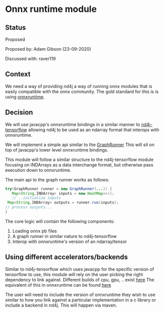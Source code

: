 # Onnx runtime module

## Status
Proposed

Proposed by: Adam Gibson (23-09-2020)

Discussed with: raver119

## Context

We need a way of providing nd4j a way of running onnx modules
that is easily compatible with the onnx community. The gold standard for this
is is using [onnxruntime](https://github.com/microsoft/onnxruntime/blob/master/docs/Java_API.md).


## Decision

We will use javacpp's onnxruntime bindings in a similar manner to [nd4j-tensorflow](../nd4j-tensorflow)
allowing nd4j to be used as an ndarray format that interops with onnxruntime.

We will implement a simple api similar to the [GraphRunner](../nd4j-tensorflow/src/main/java/org/nd4j/tensorflow/conversion/graphrunner/GraphRunner.java)
This will sit on top of javacpp's lower level onnxruntime bindings.

This module will follow a similar structure to the nd4j-tensorflow module
focusing on INDArrays as a data interchange format, but otherwise pass execution
down to onnxruntime.


The main api to the graph runner works as follows:

```java
try(GraphRunner runner = new GraphRunner(...)) {
   Map<String,INDArray> inputs = new HashMap<>();
   // ..initialize inputs
 Map<String,INDArray> outputs = runner.run(inputs);
// process outputs...
}
```

The core logic will contain the following components:

1. Loading onnx pb files
2. A graph runner in similar nature to nd4j-tensorflow
3. Interop with onnxruntime's version of an ndarray/tensor

Using different accelerators/backends
-----------------------------------------

Similar to nd4j-tensorflow which uses javacpp for the specific version of
tensorflow to use, this module will rely on the user picking the right dependency
to link against. Different builds of cpu, gpu, .. exist [here](https://repo1.maven.org/maven2/org/bytedeco/tensorflow/1.15.3-1.5.4/)
The equivalent of this in onnxruntime can be found [here](https://repo1.maven.org/maven2/org/bytedeco/onnxruntime/1.4.0-1.5.4/)

The user will need to include the version of onnxruntime they wish to use
similar to how you link against a particular implementation in a c library
or include a backend in nd4j. This will happen via maven.


